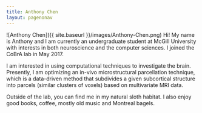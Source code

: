 ```yaml
---
title: Anthony Chen
layout: pagenonav
---
```

![Anthony Chen]({{ site.baseurl }}/images/Anthony-Chen.png)
Hi! My name is Anthony and I am currently an undergraduate student at McGill University with interests in both neuroscience and the computer sciences. I joined the CoBrA lab in May 2017.

I am interested in using computational techniques to investigate the brain. Presently, I am optimizing an in-vivo microstructural parcellation technique, which is a data-driven method that subdivides a given subcortical structure into parcels (similar clusters of voxels) based on multivariate MRI data.

Outside of the lab, you can find me in my natural sloth habitat.  I also enjoy good books, coffee, mostly old music and Montreal bagels.
